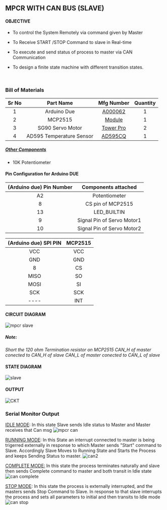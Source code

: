 ## MPCR WITH CAN BUS (SLAVE)

#### OBJECTIVE

* To control the System Remotely via command given by Master

* To Receive START /STOP Command to slave in Real-time

* To execute and send status of process to master via CAN Communication

* To design a finite state machine with different transition states.

  ​

### Bill of Materials

| Sr No |        Part Name         |                Mfg Number                | Quantity |
| :---: | :----------------------: | :--------------------------------------: | :------: |
|   1   |       Arduino Due        | [A000062](https://www.digikey.in/en/products/detail/arduino/A000062/3712582) |    1     |
|   2   |         MCP2515          | [Module](https://robu.in/product/mcp2515-can-module-tja1050-receiver-spi-51-single-chip-program-routine-arduino/) |    1     |
|   3   |     SG90 Servo Motor     | [Tower Pro](https://robu.in/product/towerpro-sg90-9g-mini-servo-9-gram/) |    2     |
|   4   | AD595 Temperature Sensor | [AD595CQ](https://www.mouser.in/ProductDetail/Analog-Devices/AD595CQ?qs=NmRFExCfTkE1OIHqsmCkzA==&gclid=CjwKCAiA24SPBhB0EiwAjBgkht3R9hyDv5shnj4hVRNFAq1XslBKKGMqvHrZvV37td0DHUcNmQ7H2hoC7mgQAvD_BwE) |    1     |

##### <u>Other Components</u>

* 10K Potentiometer

#### Pin Configuration for Arduino DUE

| (Arduino due) Pin Number |    Components attached     |
| :----------------------: | :------------------------: |
|            A2            |       Potentiometer        |
|            8             |     CS pin of MCP2515      |
|            13            |        LED_BUILTIN         |
|            9             | Signal Pin of Servo Motor1 |
|            10            | Signal Pin of Servo Motor2 |

| (Arduino due) SPI PIN | MCP2515 |
| :-------------------: | :-----: |
|          VCC          |   VCC   |
|          GND          |   GND   |
|           8           |   CS    |
|         MISO          |   SO    |
|         MOSI          |   SI    |
|          SCK          |   SCK   |
|         ----          |   INT   |

#### CIRCUIT DIAGRAM

![mpcr slave](https://user-images.githubusercontent.com/95620523/149564383-c9ad05ac-30ad-4b43-978b-128c85e6290d.jpeg)

##### Note: 
*Short the 120 ohm Termination resistor on MCP2515*
*CAN_H of master conected to CAN_H of slave*
*CAN_L of master conected to CAN_L of slave*



#### STATE DIAGRAM
![slave](https://user-images.githubusercontent.com/95620523/149616919-61ade2c2-f88d-4519-8e25-f917c7bc0e81.jpg)



#### OUTPUT

![CKT](https://user-images.githubusercontent.com/95620523/149564391-758f4083-f900-4975-bd86-2d6bbe480985.jpeg)



### Serial Monitor Output

<u>IDLE MODE</u>: In this state Slave sends Idle status to Master and Master receives that Can msg
![mpcr can](https://user-images.githubusercontent.com/95620523/149616936-2eac445f-d779-4464-9d8f-2f8ea974eee9.PNG)



<u> RUNNING MODE</u>: In this State an interrupt connected to master is being trigerred externally in response to which Master sends "Start" command to Slave.
Accordingly Slave Moves to Running State and Starts the Process and keeps Sending Status to master.
![can2](https://user-images.githubusercontent.com/95620523/149616942-986067dd-6118-41ad-95bf-5143b8f613f0.png)



<u>COMPLETE MODE:</u> In this state the process terminates naturally and slave then sends Complete command to master and both transit in Idle state
![can complete](https://user-images.githubusercontent.com/95620523/149616945-bbe03923-65fb-431c-836c-12559c306044.png)



<u>STOP MODE</u>: In this state the process is externally interrupted, and the masters sends Stop Command to Slave.
In response to that slave interrupts the process and sets all parameters to initial and then transits to Idle mode
![can stop](https://user-images.githubusercontent.com/95620523/149616949-58352387-8f86-4ae8-8a65-08f2a9506b52.png)

